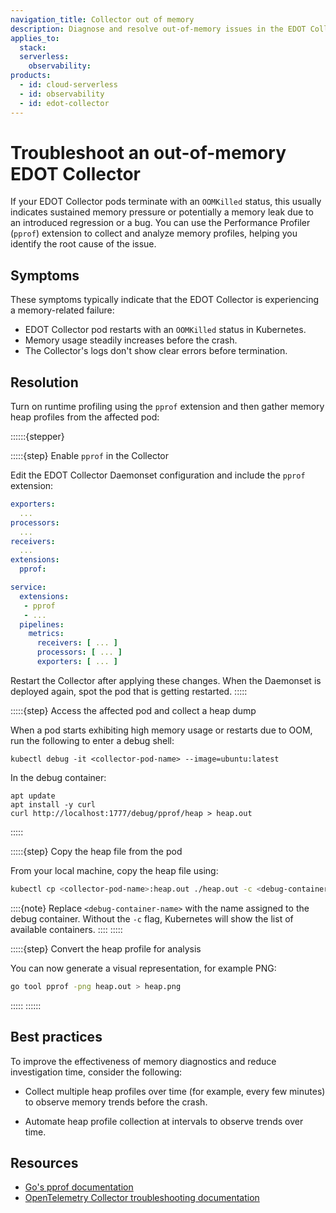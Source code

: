 ```yaml
---
navigation_title: Collector out of memory
description: Diagnose and resolve out-of-memory issues in the EDOT Collector using Go’s Performance Profiler.
applies_to:
  stack:
  serverless:
    observability:
products:
  - id: cloud-serverless
  - id: observability
  - id: edot-collector
---
```


# Troubleshoot an out-of-memory EDOT Collector

If your EDOT Collector pods terminate with an `OOMKilled` status, this usually indicates sustained memory pressure or potentially a memory leak due to an introduced regression or a bug. You can use the Performance Profiler (`pprof`) extension to collect and analyze memory profiles, helping you identify the root cause of the issue.

## Symptoms

These symptoms typically indicate that the EDOT Collector is experiencing a memory-related failure:

- EDOT Collector pod restarts with an `OOMKilled` status in Kubernetes.
- Memory usage steadily increases before the crash.
- The Collector's logs don't show clear errors before termination.

## Resolution

Turn on runtime profiling using the `pprof` extension and then gather memory heap profiles from the affected pod:

::::::{stepper}

:::::{step} Enable `pprof` in the Collector

Edit the EDOT Collector Daemonset configuration and include the `pprof` extension:

```yaml
exporters:
  ...
processors:
  ...
receivers:
  ...
extensions:
  pprof:

service:
  extensions:
   - pprof
   - ...
  pipelines:
    metrics:
      receivers: [ ... ]
      processors: [ ... ]
      exporters: [ ... ]
```

Restart the Collector after applying these changes. When the Daemonset is deployed again, spot the pod that is getting restarted.
:::::

:::::{step} Access the affected pod and collect a heap dump

When a pod starts exhibiting high memory usage or restarts due to OOM, run the following to enter a debug shell:

```console
kubectl debug -it <collector-pod-name> --image=ubuntu:latest
```

In the debug container:

```console
apt update
apt install -y curl
curl http://localhost:1777/debug/pprof/heap > heap.out
```
:::::

:::::{step} Copy the heap file from the pod

From your local machine, copy the heap file using:

```bash
kubectl cp <collector-pod-name>:heap.out ./heap.out -c <debug-container-name>
```
::::{note}
Replace `<debug-container-name>` with the name assigned to the debug container. Without the `-c` flag, Kubernetes will show the list of available containers.
::::
:::::

:::::{step} Convert the heap profile for analysis

You can now generate a visual representation, for example PNG:

```bash
go tool pprof -png heap.out > heap.png
```
:::::
::::::

## Best practices

To improve the effectiveness of memory diagnostics and reduce investigation time, consider the following:

- Collect multiple heap profiles over time (for example, every few minutes) to observe memory trends before the crash.

- Automate heap profile collection at intervals to observe trends over time.

## Resources

- [Go's pprof documentation](https://pkg.go.dev/net/http/pprof)
- [OpenTelemetry Collector troubleshooting documentation](https://opentelemetry.io/docs/collector/troubleshooting/#performance-profiler-pprof)